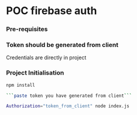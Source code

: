 # POC firebase auth

### Pre-requisites
### Token should be generated from client

Credentials are directly in project

### Project Initialisation



```bash
npm install

```paste token you have generated from client```

Authorization="token_from_client" node index.js

